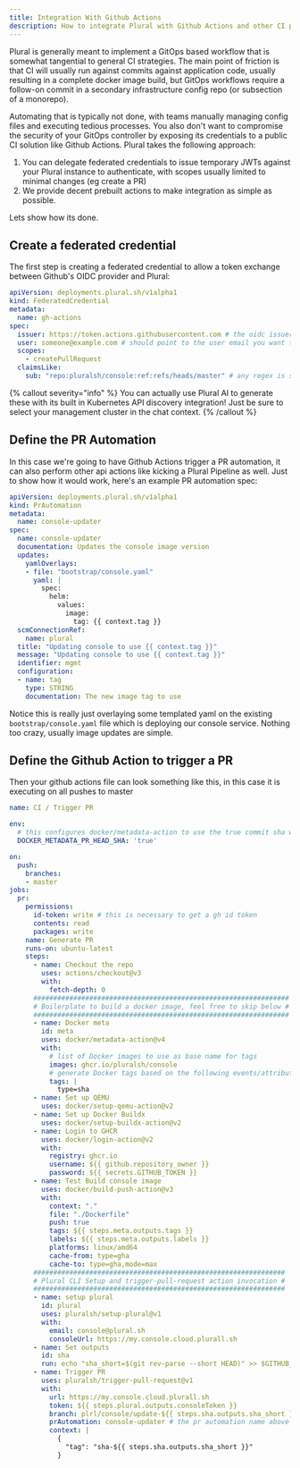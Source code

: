 ```yaml
---
title: Integration With Github Actions
description: How to integrate Plural with Github Actions and other CI providers
---
```


Plural is generally meant to implement a GitOps based workflow that is somewhat tangential to general CI strategies.  The main point of friction is that CI will usually run against commits against application code, usually resulting in a complete docker image build, but GitOps workflows require a follow-on commit in a secondary infrastructure config repo (or subsection of a monorepo).

Automating that is typically not done, with teams manually managing config files and executing tedious processes.  You also don't want to compromise the security of your GitOps controller by exposing its credentials to a public CI solution like Github Actions.  Plural takes the following approach:

1. You can delegate federated credentials to issue temporary JWTs against your Plural instance to authenticate, with scopes usually limited to minimal changes (eg create a PR)
2. We provide decent prebuilt actions to make integration as simple as possible.

Lets show how its done.

## Create a federated credential

The first step is creating a federated credential to allow a token exchange between Github's OIDC provider and Plural:

```yaml
apiVersion: deployments.plural.sh/v1alpha1
kind: FederatedCredential
metadata:
  name: gh-actions
spec:
  issuer: https://token.actions.githubusercontent.com # the oidc issuer url for gh actions, can be swapped for any other platform with oidc federation support
  user: someone@example.com # should point to the user email you want the federated credential to auth as
  scopes:
    - createPullRequest
  claimsLike:
    sub: "repo:pluralsh/console:ref:refs/heads/master" # any regex is supported
```

{% callout severity="info" %}
You can actually use Plural AI to generate these with its built in Kubernetes API discovery integration! Just be sure to select your management cluster in the chat context.
{% /callout %}

## Define the PR Automation

In this case we're going to have Github Actions trigger a PR automation, it can also perform other api actions like kicking a Plural Pipeline as well.  Just to show how it would work, here's an example PR automation spec:

```yaml
apiVersion: deployments.plural.sh/v1alpha1
kind: PrAutomation
metadata:
  name: console-updater
spec:
  name: console-updater
  documentation: Updates the console image version
  updates:
    yamlOverlays:
    - file: "bootstrap/console.yaml"
      yaml: |
        spec:
          helm:
            values:
              image: 
                tag: {{ context.tag }}
  scmConnectionRef:
    name: plural
  title: "Updating console to use {{ context.tag }}"
  message: "Updating console to use {{ context.tag }}"
  identifier: mgmt
  configuration:
  - name: tag
    type: STRING
    documentation: The new image tag to use
```

Notice this is really just overlaying some templated yaml on the existing `bootstrap/console.yaml` file which is deploying our console service. Nothing too crazy, usually image updates are simple.

## Define the Github Action to trigger a PR

Then your github actions file can look something like this, in this case it is executing on all pushes to master

```yaml
name: CI / Trigger PR

env:
  # this configures docker/metadata-action to use the true commit sha when tagging
  DOCKER_METADATA_PR_HEAD_SHA: 'true' 

on:
  push:
    branches:
    - master
jobs:
  pr:
    permissions:
      id-token: write # this is necessary to get a gh id token
      contents: read
      packages: write
    name: Generate PR
    runs-on: ubuntu-latest
    steps:
      - name: Checkout the repo
        uses: actions/checkout@v3
        with:
          fetch-depth: 0
      ################################################################
      # Boilerplate to build a docker image, feel free to skip below #
      ################################################################
      - name: Docker meta
        id: meta
        uses: docker/metadata-action@v4
        with:
          # list of Docker images to use as base name for tags
          images: ghcr.io/pluralsh/console
          # generate Docker tags based on the following events/attributes
          tags: |
            type=sha
      - name: Set up QEMU
        uses: docker/setup-qemu-action@v2
      - name: Set up Docker Buildx
        uses: docker/setup-buildx-action@v2
      - name: Login to GHCR
        uses: docker/login-action@v2
        with:
          registry: ghcr.io
          username: ${{ github.repository_owner }}
          password: ${{ secrets.GITHUB_TOKEN }}
      - name: Test Build console image
        uses: docker/build-push-action@v3
        with:
          context: "."
          file: "./Dockerfile"
          push: true
          tags: ${{ steps.meta.outputs.tags }}
          labels: ${{ steps.meta.outputs.labels }}
          platforms: linux/amd64
          cache-from: type=gha
          cache-to: type=gha,mode=max
      ###############################################################
      # Plural CLI Setup and trigger-pull-request action invocation #
      ###############################################################
      - name: setup plural
        id: plural
        uses: pluralsh/setup-plural@v1
        with:
          email: console@plural.sh
          consoleUrl: https://my.console.cloud.plurall.sh
      - name: Set outputs
        id: sha
        run: echo "sha_short=$(git rev-parse --short HEAD)" >> $GITHUB_OUTPUT # unfortunately gh actions doesn't expose this natively lol
      - name: Trigger PR
        uses: pluralsh/trigger-pull-request@v1
        with:
          url: https://my.console.cloud.plurall.sh
          token: ${{ steps.plural.outputs.consoleToken }}
          branch: plrl/console/update-${{ steps.sha.outputs.sha_short }}
          prAutomation: console-updater # the pr automation name above
          context: |
            {
              "tag": "sha-${{ steps.sha.outputs.sha_short }}"
            }
```